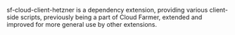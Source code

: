 sf-cloud-client-hetzner is a dependency extension, providing various
client-side scripts, previously being a part of Cloud Farmer,
extended and improved for more general use by other extensions.
